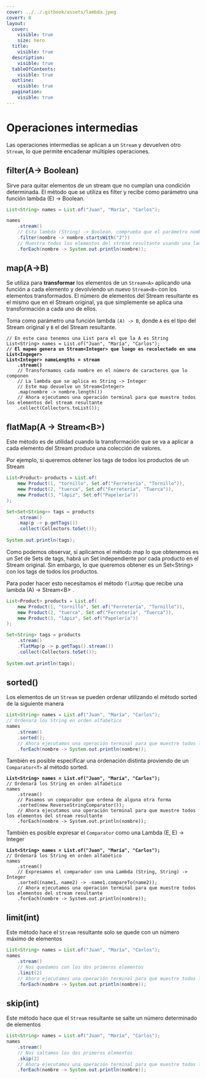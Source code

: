 ```yaml
---
cover: ../../.gitbook/assets/lambda.jpeg
coverY: 0
layout:
  cover:
    visible: true
    size: hero
  title:
    visible: true
  description:
    visible: true
  tableOfContents:
    visible: true
  outline:
    visible: true
  pagination:
    visible: true
---
```


# Operaciones intermedias

Las operaciones intermedias se aplican a un `Stream` y devuelven otro `Stream`, lo que permite encadenar múltiples operaciones.

## **filter(A-> Boolean)**

Sirve para quitar elementos de un stream que no cumplan una condición determinada. El método que se utiliza es filter y recibe como parámetro una función lambda (E) -> Boolean.

```java
List<String> names = List.of("Juan", "María", "Carlos");

names
    .stream()
    // Esta lambda (String) -> Boolean, comprueba que el parámetro nombre empieza por J
    .filter(nombre -> nombre.startsWith("J"))
    // Muestra todos los elementos del stream resultante usando una lambda (String) -> Void
    .forEach(nombre -> System.out.println(nombre));
```

## map(A->B)

Se utiliza para **transformar** los elementos de un `Stream<A>` aplicando una función a cada elemento y devolviendo un nuevo `Stream<B>` con los elementos transformados. El número de elementos del Stream resultante es el mismo que en el Stream original, ya que simplemente se aplica una transformación a cada uno de ellos.

Toma como parámetro una función lambda `(A) -> B`, donde `A` es el tipo del Stream original y `B` el del Stream resultante.

<pre class="language-java"><code class="lang-java">// En este caso tenemos una List para el que la A es String
List&#x3C;String> names = List.of("Juan", "María", "Carlos");
<strong>// El mapeo genera un Stream&#x3C;Integer> que luego es recolectado en una List&#x3C;Ingeger>
</strong><strong>List&#x3C;Integer> nameLengths = stream
</strong><strong>    .stream()
</strong>    // Transformamos cada nombre en el número de caracteres que lo componen
    // La lambda que se aplica es String -> Integer
    // Este map devuelve un Stream&#x3C;Integer>
    .map(nombre -> nombre.length())
    // Ahora ejecutamos una operación terminal para que muestre todos los elementos del stream resultante
    .collect(Collectors.toList());
</code></pre>

## flatMap(A -> Stream\<B>)

Este método es de utilidad cuando la transformación que se va a aplicar a cada elemento del Stream produce una colección de valores.

Por ejemplo, si queremos obtener los tags de todos los productos de un Stream

```java
List<Product> products = List.of(
    new Product(1, "tornillo", Set.of("Ferretería", "Tornillo")),
    new Product(2, "tuerca", Set.of("Ferretería", "Tuerca")),
    new Product(3, "lápiz", Set.of("Papelería"))
);

Set<Set<String>> tags = products
    .stream()
    .map(p -> p.getTags())
    .collect(Collectors.toSet());
    
System.out.println(tags);
```

Como podemos observar, si aplicamos el método map lo que obtenemos es un Set de Sets de tags, habrá un Set independiente por cada producto en el Stream original. Sin embargo, lo que queremos obtener es un Set\<String> con los tags de todos los productos.

Para poder hacer esto necesitamos el método `flatMap` que recibe una lambda (A) -> Stream\<B> .

```java
List<Product> products = List.of(
    new Product(1, "tornillo", Set.of("Ferretería", "Tornillo")),
    new Product(2, "tuerca", Set.of("Ferretería", "Tuerca")),
    new Product(3, "lápiz", Set.of("Papelería"))
);

Set<String> tags = products
    .stream()
    .flatMap(p -> p.getTags().stream())
    .collect(Collectors.toSet());
    
System.out.println(tags);
```

## **sorted()**

Los elementos de un `Stream` se pueden ordenar utilizando el método sorted de la siguiente manera

```java
List<String> names = List.of("Juan", "María", "Carlos");
// Ordenará los String en orden alfabético
names
    .stream()
    .sorted();
    // Ahora ejecutamos una operación terminal para que muestre todos los elementos del stream resultante
    .forEach(nombre -> System.out.println(nombre));
```

También es posible especificar una ordenación distinta proviendo de un `Comparator<T>` al método sorted.

<pre class="language-java"><code class="lang-java"><strong>List&#x3C;String> names = List.of("Juan", "María", "Carlos");
</strong>// Ordenará los String en orden alfabético
names
    .stream()
    // Pasamos un comparador que ordena de alguna otra forma
    .sorted(new ReverseStringComparator());
    // Ahora ejecutamos una operación terminal para que muestre todos los elementos del stream resultante
    .forEach(nombre -> System.out.println(nombre));
</code></pre>

También es posible expresar el `Comparator` como una Lambda (E, E) -> Integer

<pre class="language-java"><code class="lang-java"><strong>List&#x3C;String> names = List.of("Juan", "María", "Carlos");
</strong>// Ordenará los String en orden alfabético
names
    .stream()
    // Expresamos el comparador con una Lambda (String, String) -> Integer
    .sorted((name1, name2) -> -name1.compareTo(name2));
    // Ahora ejecutamos una operación terminal para que muestre todos los elementos del stream resultante
    .forEach(nombre -> System.out.println(nombre));
</code></pre>

## **limit(int)**

Este método hace el `Stream` resultante solo se quede con un número máximo de elementos

```java
List<String> names = List.of("Juan", "María", "Carlos");
names
    .stream()
    // Nos quedamos con los dos primeros elementos
    .limit(2)
    // Ahora ejecutamos una operación terminal para que muestre todos los elementos del stream resultante
    .forEach(nombre -> System.out.println(nombre));
```

## **skip(int)**

Este método hace que el `Stream` resultante se salte un número determinado de elementos

```java
List<String> names = List.of("Juan", "María", "Carlos");
names
    .stream()
    // Nos saltamos los dos primeros elementos
    .skip(2)
    // Ahora ejecutamos una operación terminal para que muestre todos los elementos del stream resultante
    .forEach(nombre -> System.out.println(nombre));
```
